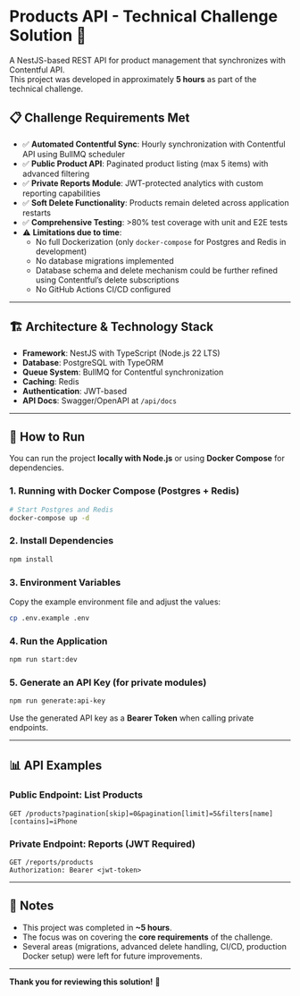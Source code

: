 # Products API - Technical Challenge Solution 🚀

A NestJS-based REST API for product management that synchronizes with Contentful API.  
This project was developed in approximately **5 hours** as part of the technical challenge.

## 📋 Challenge Requirements Met

- ✅ **Automated Contentful Sync**: Hourly synchronization with Contentful API using BullMQ scheduler
- ✅ **Public Product API**: Paginated product listing (max 5 items) with advanced filtering
- ✅ **Private Reports Module**: JWT-protected analytics with custom reporting capabilities
- ✅ **Soft Delete Functionality**: Products remain deleted across application restarts
- ✅ **Comprehensive Testing**: >80% test coverage with unit and E2E tests
- ⚠️ **Limitations due to time**:
  - No full Dockerization (only `docker-compose` for Postgres and Redis in development)
  - No database migrations implemented
  - Database schema and delete mechanism could be further refined using Contentful’s delete subscriptions
  - No GitHub Actions CI/CD configured

---

## 🏗️ Architecture & Technology Stack

- **Framework**: NestJS with TypeScript (Node.js 22 LTS)
- **Database**: PostgreSQL with TypeORM
- **Queue System**: BullMQ for Contentful synchronization
- **Caching**: Redis
- **Authentication**: JWT-based
- **API Docs**: Swagger/OpenAPI at `/api/docs`

---

## 🚀 How to Run

You can run the project **locally with Node.js** or using **Docker Compose** for dependencies.

### 1. Running with Docker Compose (Postgres + Redis)

```bash
# Start Postgres and Redis
docker-compose up -d
```

### 2. Install Dependencies

```bash
npm install
```

### 3. Environment Variables

Copy the example environment file and adjust the values:

```bash
cp .env.example .env
```

### 4. Run the Application

```bash
npm run start:dev
```

### 5. Generate an API Key (for private modules)

```bash
npm run generate:api-key
```

Use the generated API key as a **Bearer Token** when calling private endpoints.

---

## 📊 API Examples

### Public Endpoint: List Products

```http
GET /products?pagination[skip]=0&pagination[limit]=5&filters[name][contains]=iPhone
```

### Private Endpoint: Reports (JWT Required)

```http
GET /reports/products
Authorization: Bearer <jwt-token>
```

---

## 📝 Notes

- This project was completed in **~5 hours**.
- The focus was on covering the **core requirements** of the challenge.
- Several areas (migrations, advanced delete handling, CI/CD, production Docker setup) were left for future improvements.

---

**Thank you for reviewing this solution!** 🚀
